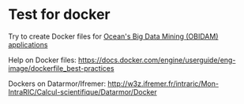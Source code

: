 # Test for docker

Try to create Docker files for [Ocean's Big Data Mining (OBIDAM) applications](https://github.com/obidam)

Help on Docker files:
https://docs.docker.com/engine/userguide/eng-image/dockerfile_best-practices

Dockers on Datarmor/Ifremer:
http://w3z.ifremer.fr/intraric/Mon-IntraRIC/Calcul-scientifique/Datarmor/Docker
